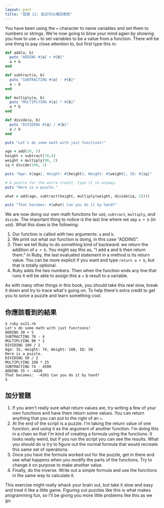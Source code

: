```yaml
---
layout: post
title: "習題 21: 函式可以傳回東西"
---
```


You have been using the `=` character to name variables and set them to numbers or strings. We're now going to blow your mind again by showing you how to use `=` to set variables to be a value from a function. There will be one thing to pay close attention to, but first type this in:

```ruby
def add(a, b)
  puts "ADDING #{a} + #{b}"
  a + b
end

def subtract(a, b)
  puts "SUBTRACTING #{a} - #{b}"
  a - b
end

def multiply(a, b)
  puts "MULTIPLYING #{a} * #{b}"
  a * b
end

def divide(a, b)
  puts "DIVIDING #{a} / #{b}"
  a / b
end

puts "Let's do some math with just functions!"

age = add(30, 5)
height = subtract(78,4)
weight = multiply(90, 2)
iq = divide(100, 2)

puts "Age: #{age}, Height: #{height}, Weight: #{weight}, IQ: #{iq}"

# A puzzle for the extra credit, type it in anyway.
puts "Here is a puzzle."

what = add(age, subtract(height, multiply(weight, divide(iq, 2))))

puts "That becomes: #{what} Can you do it by hand?"
```

We are now doing our own math functions for `add`, `subtract`, `multiply`, and `divide`. The important thing to notice is the last line where we say `a + b` (in `add`). What this does is the following:

1. Our function is called with two arguments: `a` and `b`.
2. We print out what our function is doing, in this case "ADDING".
3. Then we tell Ruby to do something kind of backward: we return the addition of `a + b`. You might say this as, "I add a and b then return them."  In Ruby, the last evaluated statement in a method is its return value.  You can be more explicit if you want and type `return a + b`, but that is totally optional.
4. Ruby adds the two numbers. Then when the function ends any line that runs it will be able to assign this a + b result to a variable.

As with many other things in this book, you should take this real slow, break it down and try to trace what's going on. To help there's extra credit to get you to solve a puzzle and learn something cool.

## 你應該看到的結果

    $ ruby ex21.rb
    Let's do some math with just functions!
    ADDING 30 + 5
    SUBTRACTING 78 - 4
    MULTIPLYING 90 * 2
    DIVIDING 100 / 2
    Age: 35, Height: 74, Weight: 180, IQ: 50
    Here is a puzzle.
    DIVIDING 50 / 2
    MULTIPLYING 180 * 25
    SUBTRACTING 74 - 4500
    ADDING 35 + -4426
    That becomes:  -4391 Can you do it by hand?
    $

## 加分習題
1. If you aren't really sure what return values are, try writing a few of your own functions and have them return some values. You can return anything that you can put to the right of an `=`.
2. At the end of the script is a puzzle. I'm taking the return value of one function, and using it as the argument of another function. I'm doing this in a chain so that I'm kind of creating a formula using the functions. It looks really weird, but if you run the script you can see the results. What you should do is try to figure out the normal formula that would recreate this same set of operations.
3. Once you have the formula worked out for the puzzle, get in there and see what happens when you modify the parts of the functions. Try to change it on purpose to make another value.
4. Finally, do the inverse. Write out a simple formula and use the functions in the same way to calculate it.

This exercise might really whack your brain out, but take it slow and easy and treat it like a little game. Figuring out puzzles like this is what makes programming fun, so I'll be giving you more little problems like this as we go.
